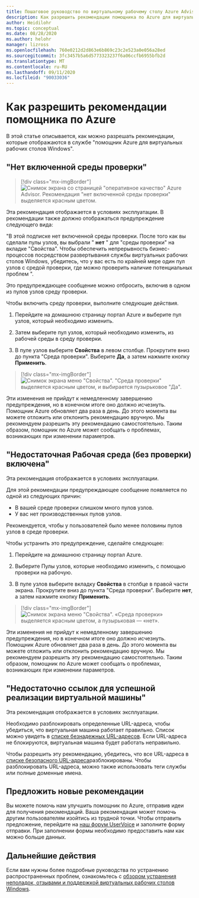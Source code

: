 ```yaml
---
title: Пошаговое руководство по виртуальному рабочему столу Azure Advisor — Azure
description: Как разрешить рекомендации помощника по Azure для виртуальных рабочих столов Windows.
author: Heidilohr
ms.topic: conceptual
ms.date: 08/28/2020
ms.author: helohr
manager: lizross
ms.openlocfilehash: 760e0212d2d863e6b869c23c2e523a0e056a28ed
ms.sourcegitcommit: 3fc3457b5a6d5773323237f6a06ccfb6955bfb2d
ms.translationtype: MT
ms.contentlocale: ru-RU
ms.lasthandoff: 09/11/2020
ms.locfileid: "90033036"
---
```

# <a name="how-to-resolve-azure-advisor-recommendations"></a>Как разрешить рекомендации помощника по Azure

В этой статье описывается, как можно разрешать рекомендации, которые отображаются в службе "помощник Azure для виртуальных рабочих столов Windows".

## <a name="no-validation-environment-enabled"></a>"Нет включенной среды проверки"

>[!div class="mx-imgBorder"]
>![Снимок экрана со страницей "оперативное качество" Azure Advisor. Рекомендация "нет включенной среды проверки" выделяется красным цветом.](media/no-validation-environment.png)

Эта рекомендация отображается в условиях эксплуатации. В рекомендации также должно отображаться предупреждение следующего вида:

"В этой подписке нет включенной среды проверки. После того как вы сделали пулы узлов, вы выбрали " **нет** " для "среды проверки" на вкладке "Свойства". Чтобы обеспечить непрерывность бизнес-процессов посредством развертывания службы виртуальных рабочих столов Windows, убедитесь, что у вас есть по крайней мере один пул узлов с средой проверки, где можно проверить наличие потенциальных проблем ".

Это предупреждающее сообщение можно отбросить, включив в одном из пулов узлов среду проверки.

Чтобы включить среду проверки, выполните следующие действия.

1. Перейдите на домашнюю страницу портал Azure и выберите пул узлов, который необходимо изменить.

2. Затем выберите пул узлов, который необходимо изменить, из рабочей среды в среду проверки.

3. В пуле узлов выберите **Свойства** в левом столбце. Прокрутите вниз до пункта "Среда проверки". Выберите **Да**, а затем нажмите кнопку **Применить**.

>[!div class="mx-imgBorder"]
>![Снимок экрана меню "Свойства". "Среда проверки" выделяется красным цветом, и выбирается пузырьковое "Да".](media/validation-yes.png)

Эти изменения не прийдут к немедленному завершению предупреждения, но в конечном итоге оно должно исчезнуть. Помощник Azure обновляет два раза в день. До этого момента вы можете отложить или отклонить рекомендацию вручную. Мы рекомендуем разрешить эту рекомендацию самостоятельно. Таким образом, помощник по Azure может сообщать о проблемах, возникающих при изменении параметров.

## <a name="not-enough-production-non-validation-environments-enabled"></a>"Недостаточная Рабочая среда (без проверки) включена"

Эта рекомендация отображается в условиях эксплуатации.

Для этой рекомендации предупреждающее сообщение появляется по одной из следующих причин:

- В вашей среде проверки слишком много пулов узлов.
- У вас нет производственных пулов узлов.

Рекомендуется, чтобы у пользователей было менее половины пулов узлов в среде проверки.

Чтобы устранить это предупреждение, сделайте следующее:

1. Перейдите на домашнюю страницу портал Azure.

2. Выберите Пулы узлов, которые необходимо изменить, с помощью проверки на рабочую.

3. В пуле узлов выберите вкладку **Свойства** в столбце в правой части экрана. Прокрутите вниз до пункта "Среда проверки". Выберите **нет**, а затем нажмите кнопку **Применить**.

>[!div class="mx-imgBorder"]
>![Снимок экрана меню "Свойства". «Среда проверки» выделяется красным цветом, а пузырьковая — «нет».](media/validation-no.png)

Эти изменения не прийдут к немедленному завершению предупреждения, но в конечном итоге оно должно исчезнуть. Помощник Azure обновляет два раза в день. До этого момента вы можете отложить или отклонить рекомендацию вручную. Мы рекомендуем разрешить эту рекомендацию самостоятельно. Таким образом, помощник по Azure может сообщать о проблемах, возникающих при изменении параметров.

## <a name="not-enough-links-are-unblocked-to-successfully-implement-your-vm"></a>"Недостаточно ссылок для успешной реализации виртуальной машины"

Эта рекомендация отображается в условиях эксплуатации.

Необходимо разблокировать определенные URL-адреса, чтобы убедиться, что виртуальная машина работает правильно. Список можно увидеть в [списке безнадежных URL-адресов](safe-url-list.md). Если URL-адреса не блокируются, виртуальная машина будет работать неправильно.

Чтобы разрешить эту рекомендацию, убедитесь, что все URL-адреса в [списке безопасного URL-адреса](safe-url-list.md)разблокированы. Чтобы разблокировать URL-адреса, можно также использовать теги службы или полные доменные имена.

## <a name="propose-new-recommendations"></a>Предложить новые рекомендации

Вы можете помочь нам улучшить помощник по Azure, отправив идеи для получения рекомендаций. Ваша рекомендация может помочь другим пользователям изойтись из трудной точки. Чтобы отправить предложение, перейдите на [наш форум UserVoice](https://windowsvirtualdesktop.uservoice.com/forums/930847-azure-advisor-recommendations) и заполните форму отправки. При заполнении формы необходимо предоставить нам как можно больше данных.

## <a name="next-steps"></a>Дальнейшие действия

Если вам нужны более подробные руководства по устранению распространенных проблем, ознакомьтесь с [обзором устранения неполадок, отзывами и поддержкой виртуальных рабочих столов Windows](troubleshoot-set-up-overview.md).

